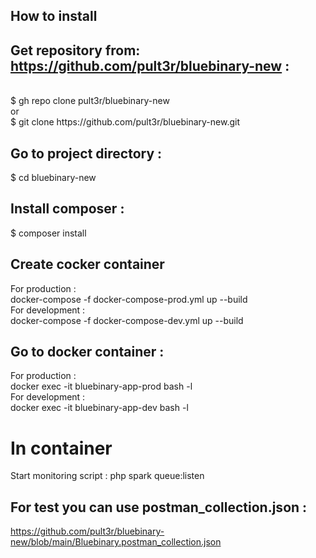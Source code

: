## How to install 

##  Get repository from: https://github.com/pult3r/bluebinary-new  :
<br/>
$ gh repo clone pult3r/bluebinary-new <br/>
or<br/>
$ git clone https://github.com/pult3r/bluebinary-new.git<br/>

## Go to project directory :<br/>
$ cd bluebinary-new 

## Install composer :<br/>
$ composer install

## Create cocker container 
For production : <br/>docker-compose -f docker-compose-prod.yml up --build<br/>
For development : <br/>docker-compose -f docker-compose-dev.yml up --build<br/>


## Go to docker container : 
For production : <br/>docker exec -it bluebinary-app-prod bash -l<br/>
For development : <br/>docker exec -it bluebinary-app-dev bash -l <br/>

 
# In container 
Start monitoring script : php spark queue:listen

## For test you can use postman_collection.json : 
https://github.com/pult3r/bluebinary-new/blob/main/Bluebinary.postman_collection.json
